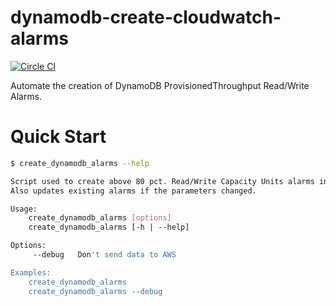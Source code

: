 # dynamodb-create-cloudwatch-alarms

[![Circle CI](https://circleci.com/gh/percolate/dynamodb-create-cloudwatch-alarms.svg?style=svg)](https://circleci.com/gh/percolate/dynamodb-create-cloudwatch-alarms)

Automate the creation of DynamoDB ProvisionedThroughput Read/Write Alarms.

# Quick Start

```bash
$ create_dynamodb_alarms --help

Script used to create above 80 pct. Read/Write Capacity Units alarms in AWS CloudWatch for each DynamoDB table.
Also updates existing alarms if the parameters changed.

Usage:
    create_dynamodb_alarms [options]
    create_dynamodb_alarms [-h | --help]

Options:
     --debug   Don't send data to AWS

Examples:
	create_dynamodb_alarms
	create_dynamodb_alarms --debug
```
